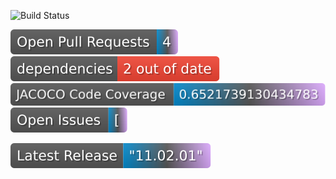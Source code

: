 
![Build Status](https://github.com/RahulVadisetty91/RestService/actions/workflows/build.yml/badge.svg?branch=develop/pipeline)

<img alt="GitHub pull requests" src=".github/badges/test-badge.svg">

<img alt="Dependencies" src=".github/badges/depend-badge.svg">
<img alt="Code Coverage" src=".github/badges/jacoco-code-coverage.svg">
<a href="https://github.com/RahulVadisetty91/RestService/issues"><img alt="Issues" src=".github/badges/issues.svg"></a>

<a href="https://github.com/RahulVadisetty91/RestService/releases"><img alt="Issues" src=".github/badges/release.svg"></a>
